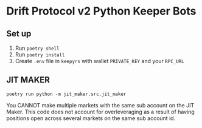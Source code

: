 # Drift Protocol v2 Python Keeper Bots

## Set up

1) Run `poetry shell`
2) Run `poetry install`
3) Create `.env` file in `keepyrs` with wallet `PRIVATE_KEY` and your `RPC_URL`

## JIT MAKER

`poetry run python -m jit_maker.src.jit_maker`

You CANNOT make multiple markets with the same sub account on the JIT Maker.  This code does not account for overleveraging as a result of having positions open across several markets on the same sub account id. 